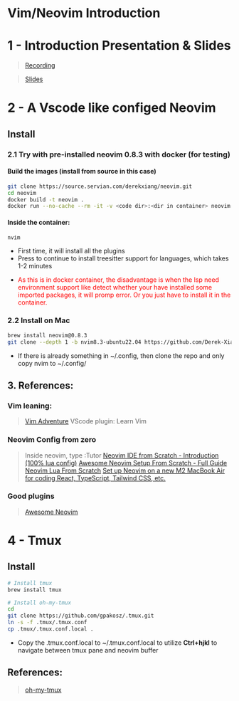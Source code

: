 # Vim/Neovim Introduction

# 1 - Introduction Presentation & Slides
> [Recording](https://drive.google.com/file/d/1K8TIGNYzoWHMb-vzhNTm5YCafGFtaDZP/view?usp=sharing)

> [Slides](https://docs.google.com/presentation/d/1wjV7ZkUpGKpGNMRez3u3f5xuKYOkdVNHpT51TP1c0Mc/edit?usp=sharing)

# 2 - A Vscode like configed Neovim

##  Install

### 2.1 Try with pre-installed neovim 0.8.3 with docker (for testing)
#### Build the images (install from source in this case)
```bash
git clone https://source.servian.com/derekxiang/neovim.git
cd neovim
docker build -t neovim .
docker run --no-cache --rm -it -v <code dir>:<dir in container> neovim
```
#### Inside the container:
```
nvim
```
- First time, it will install all the plugins
- Press <Enter> to continue to install treesitter support for languages, which takes 1-2 minutes
- <p style="color:red">As this is in docker container, the disadvantage is when the lsp need environment support like detect whether your have installed some imported packages, it will promp error. Or you just have to install it in the container.</p>


### 2.2 Install on Mac
```bash
brew install neovim@0.8.3
git clone --depth 1 -b nvim8.3-ubuntu22.04 https://github.com/Derek-Xiang/Tool_Configs.git ~/.config/
```
- If there is already something in ~/.config, then clone the repo and only copy nvim to ~/.config/


## 3. References:
### Vim leaning:
> [Vim Adventure](https://vim-adventures.com/)
> VScode plugin: Learn Vim

### Neovim Config from zero
> Inside neovim, type :Tutor
> [Neovim IDE from Scratch - Introduction (100% lua config)](https://www.youtube.com/watch?v=ctH-a-1eUME&list=PLhoH5vyxr6Qq41NFL4GvhFp-WLd5xzIzZ)
> [Awesome Neovim Setup From Scratch - Full Guide](https://www.youtube.com/watch?v=JWReY93Vl6g)
> [Neovim Lua From Scratch](https://www.youtube.com/watch?v=r3NOB8UjIPc&list=PLPDVgSbOnt7LXQ8DTzu37UwCpA0elyD0V)
> [Set up Neovim on a new M2 MacBook Air for coding React, TypeScript, Tailwind CSS, etc.](https://www.youtube.com/watch?v=ajmK0ZNcM4Q)

### Good plugins
> [Awesome Neovim](https://github.com/rockerBOO/awesome-neovim)

# 4 - Tmux

##  Install
```bash
# Install tmux
brew install tmux

# Install oh-my-tmux
cd
git clone https://github.com/gpakosz/.tmux.git
ln -s -f .tmux/.tmux.conf
cp .tmux/.tmux.conf.local .
```
- Copy the .tmux.conf.local to ~/.tmux.conf.local to utilize **Ctrl+hjkl** to navigate between tmux pane and neovim buffer
## References:
> [oh-my-tmux](https://github.com/namtzigla/oh-my-tmux)

